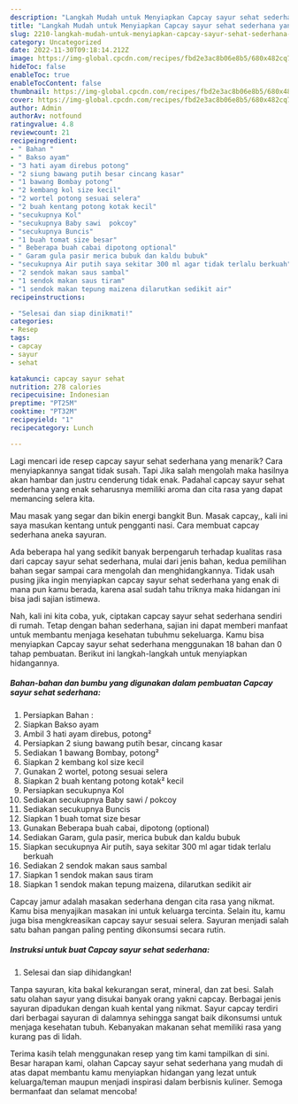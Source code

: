 ```yaml
---
description: "Langkah Mudah untuk Menyiapkan Capcay sayur sehat sederhana yang Bikin Ngiler"
title: "Langkah Mudah untuk Menyiapkan Capcay sayur sehat sederhana yang Bikin Ngiler"
slug: 2210-langkah-mudah-untuk-menyiapkan-capcay-sayur-sehat-sederhana-yang-bikin-ngiler
category: Uncategorized
date: 2022-11-30T09:18:14.212Z
image: https://img-global.cpcdn.com/recipes/fbd2e3ac8b06e8b5/680x482cq70/capcay-sayur-sehat-sederhana-foto-resep-utama.jpg
hideToc: false
enableToc: true
enableTocContent: false
thumbnail: https://img-global.cpcdn.com/recipes/fbd2e3ac8b06e8b5/680x482cq70/capcay-sayur-sehat-sederhana-foto-resep-utama.jpg
cover: https://img-global.cpcdn.com/recipes/fbd2e3ac8b06e8b5/680x482cq70/capcay-sayur-sehat-sederhana-foto-resep-utama.jpg
author: Admin
authorAv: notfound
ratingvalue: 4.8
reviewcount: 21
recipeingredient:
- " Bahan "
- " Bakso ayam"
- "3 hati ayam direbus potong"
- "2 siung bawang putih besar cincang kasar"
- "1 bawang Bombay potong"
- "2 kembang kol size kecil"
- "2 wortel potong sesuai selera"
- "2 buah kentang potong kotak kecil"
- "secukupnya Kol"
- "secukupnya Baby sawi  pokcoy"
- "secukupnya Buncis"
- "1 buah tomat size besar"
- " Beberapa buah cabai dipotong optional"
- " Garam gula pasir merica bubuk dan kaldu bubuk"
- "secukupnya Air putih saya sekitar 300 ml agar tidak terlalu berkuah"
- "2 sendok makan saus sambal"
- "1 sendok makan saus tiram"
- "1 sendok makan tepung maizena dilarutkan sedikit air"
recipeinstructions:

- "Selesai dan siap dinikmati!"
categories:
- Resep
tags:
- capcay
- sayur
- sehat

katakunci: capcay sayur sehat 
nutrition: 278 calories
recipecuisine: Indonesian
preptime: "PT25M"
cooktime: "PT32M"
recipeyield: "1"
recipecategory: Lunch

---
```



Lagi mencari ide resep capcay sayur sehat sederhana yang menarik? Cara menyiapkannya sangat tidak susah. Tapi Jika salah mengolah maka hasilnya akan hambar dan justru cenderung tidak enak. Padahal capcay sayur sehat sederhana yang enak seharusnya memiliki aroma dan cita rasa yang dapat memancing selera kita.


Mau masak yang segar dan bikin energi bangkit Bun. Masak capcay,, kali ini saya masukan kentang untuk pengganti nasi. Cara membuat capcay sederhana aneka sayuran.

Ada beberapa hal yang sedikit banyak berpengaruh terhadap kualitas rasa dari capcay sayur sehat sederhana, mulai dari jenis bahan, kedua pemilihan bahan segar sampai cara mengolah dan menghidangkannya. Tidak usah pusing jika ingin menyiapkan capcay sayur sehat sederhana yang enak di mana pun kamu berada, karena asal sudah tahu triknya maka hidangan ini bisa jadi sajian istimewa.


Nah, kali ini kita coba, yuk, ciptakan capcay sayur sehat sederhana sendiri di rumah. Tetap dengan bahan sederhana, sajian ini dapat memberi manfaat untuk membantu menjaga kesehatan tubuhmu sekeluarga. Kamu bisa menyiapkan Capcay sayur sehat sederhana menggunakan 18 bahan dan 0 tahap pembuatan. Berikut ini langkah-langkah untuk menyiapkan hidangannya.

<!--inarticleads1-->

##### Bahan-bahan dan bumbu yang digunakan dalam pembuatan Capcay sayur sehat sederhana:

1. Persiapkan  Bahan :
1. Siapkan  Bakso ayam
1. Ambil 3 hati ayam direbus, potong²
1. Persiapkan 2 siung bawang putih besar, cincang kasar
1. Sediakan 1 bawang Bombay, potong²
1. Siapkan 2 kembang kol size kecil
1. Gunakan 2 wortel, potong sesuai selera
1. Siapkan 2 buah kentang potong kotak² kecil
1. Persiapkan secukupnya Kol
1. Sediakan secukupnya Baby sawi / pokcoy
1. Sediakan secukupnya Buncis
1. Siapkan 1 buah tomat size besar
1. Gunakan  Beberapa buah cabai, dipotong (optional)
1. Sediakan  Garam, gula pasir, merica bubuk dan kaldu bubuk
1. Siapkan secukupnya Air putih, saya sekitar 300 ml agar tidak terlalu berkuah
1. Sediakan 2 sendok makan saus sambal
1. Siapkan 1 sendok makan saus tiram
1. Siapkan 1 sendok makan tepung maizena, dilarutkan sedikit air


Capcay jamur adalah masakan sederhana dengan cita rasa yang nikmat. Kamu bisa menyajikan masakan ini untuk keluarga tercinta. Selain itu, kamu juga bisa mengkreasikan capcay sayur sesuai selera. Sayuran menjadi salah satu bahan pangan paling penting dikonsumsi secara rutin. 

<!--inarticleads2-->

##### Instruksi untuk buat Capcay sayur sehat sederhana:


1. Selesai dan siap dihidangkan!

Tanpa sayuran, kita bakal kekurangan serat, mineral, dan zat besi. Salah satu olahan sayur yang disukai banyak orang yakni capcay. Berbagai jenis sayuran dipadukan dengan kuah kental yang nikmat. Sayur capcay terdiri dari berbagai sayuran di dalamnya sehingga sangat baik dikonsumsi untuk menjaga kesehatan tubuh. Kebanyakan makanan sehat memiliki rasa yang kurang pas di lidah. 

Terima kasih telah menggunakan resep yang tim kami tampilkan di sini. Besar harapan kami, olahan Capcay sayur sehat sederhana yang mudah di atas dapat membantu kamu menyiapkan hidangan yang lezat untuk keluarga/teman maupun menjadi inspirasi dalam berbisnis kuliner. Semoga bermanfaat dan selamat mencoba!

